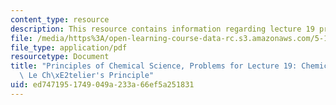 ```yaml
---
content_type: resource
description: This resource contains information regarding lecture 19 problem.
file: /media/https%3A/open-learning-course-data-rc.s3.amazonaws.com/5-111sc-principles-of-chemical-science-fall-2014/ed7471951749049a233a66ef5a251831_MIT5_111F14_Lec19Prob.pdf
file_type: application/pdf
resourcetype: Document
title: "Principles of Chemical Science, Problems for Lecture 19: Chemical Equilibrium:\
  \ Le Ch\xE2telier's Principle"
uid: ed747195-1749-049a-233a-66ef5a251831
---
```

